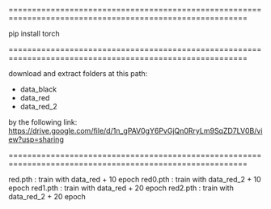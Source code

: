 =========================================================================================================

pip install torch

=========================================================================================================

download and extract folders at this path:
- data_black
- data_red
- data_red_2

by the following link: https://drive.google.com/file/d/1n_gPAV0gY6PvGjQn0RryLm9SqZD7LV0B/view?usp=sharing

=========================================================================================================

red.pth  : train with data_red + 10 epoch
red0.pth : train with data_red_2 + 10 epoch
red1.pth : train with data_red + 20 epoch
red2.pth : train with data_red_2 + 20 epoch